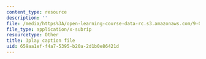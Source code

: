 ```yaml
---
content_type: resource
description: ''
file: /media/https%3A/open-learning-course-data-rc.s3.amazonaws.com/9-00sc-introduction-to-psychology-fall-2011/659aa1eff4a75395b20a2d1b0e86421d_-cK1og4ElKE.vtt
file_type: application/x-subrip
resourcetype: Other
title: 3play caption file
uid: 659aa1ef-f4a7-5395-b20a-2d1b0e86421d
---
```

